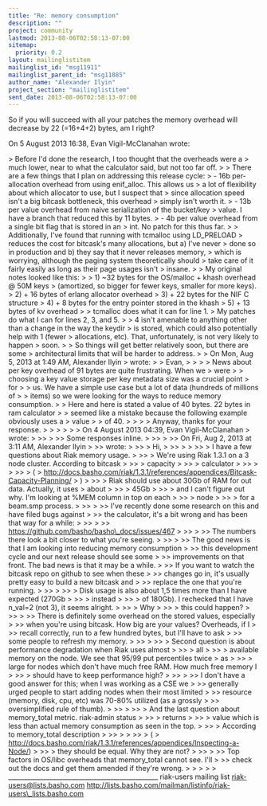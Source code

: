 ```yaml
---
title: "Re: memory consumption"
description: ""
project: community
lastmod: 2013-08-06T02:58:13-07:00
sitemap:
  priority: 0.2
layout: mailinglistitem
mailinglist_id: "msg11911"
mailinglist_parent_id: "msg11885"
author_name: "Alexander Ilyin"
project_section: "mailinglistitem"
sent_date: 2013-08-06T02:58:13-07:00
---
```



So if you will succeed with all your patches the memory overhead will
decrease by 22 (=16+4+2) bytes, am I right?

On 5 August 2013 16:38, Evan Vigil-McClanahan  wrote:

&gt; Before I'd done the research, I too thought that the overheads were a
&gt; much lower, near to what the calculator said, but not too far off.
&gt;
&gt; There are a few things that I plan on addressing this release cycle:
&gt; - 16b per-allocation overhead from using enif\_alloc. This allows us
&gt; a lot of flexibility about which allocator to use, but I suspect that
&gt; since allocation speed isn't a big bitcask bottleneck, this overhead
&gt; simply isn't worth it.
&gt; - 13b per value overhead from naive serialization of the bucket/key
&gt; value. I have a branch that reduced this by 11 bytes.
&gt; - 4b per value overhead from a single bit flag that is stored in an
&gt; int. No patch for this thus far.
&gt;
&gt; Additionally, I've found that running with tcmalloc using LD\_PRELOAD
&gt; reduces the cost for bitcask's many allocations, but a) I've never
&gt; done so in production and b) they say that it never releases memory,
&gt; which is worrying, although the paging system theoretically should
&gt; take care of it fairly easily as long as their page usages isn't
&gt; insane.
&gt;
&gt; My original notes looked like this:
&gt;
&gt; 1) ~32 bytes for the OS/malloc + khash overhead @ 50M keys
&gt; (amortized, so bigger for fewer keys, smaller for more keys).
&gt; 2) + 16 bytes of erlang allocator overhead
&gt; 3) + 22 bytes for the NIF C structure
&gt; 4) + 8 bytes for the entry pointer stored in the khash
&gt; 5) + 13 bytes of kv overhead
&gt;
&gt; tcmalloc does what it can for line 1.
&gt; My patches do what I can for lines 2, 3, and 5.
&gt;
&gt; 4 isn't amenable to anything other than a change in the way the keydir
&gt; is stored, which could also potentially help with 1 (fewer
&gt; allocations, etc). That, unfortunately, is not very likely to happen
&gt; soon.
&gt;
&gt; So things will get better relatively soon, but there are some
&gt; architectural limits that will be harder to address.
&gt;
&gt; On Mon, Aug 5, 2013 at 1:49 AM, Alexander Ilyin 
&gt; wrote:
&gt; &gt; Evan,
&gt; &gt;
&gt; &gt; News about per key overhead of 91 bytes are quite frustrating. When we
&gt; were
&gt; &gt; choosing a key value storage per key metadata size was a crucial point
&gt; for
&gt; &gt; us. We have a simple use case but a lot of data (hundreds of millions of
&gt; &gt; items) so we were looking for the ways to reduce memory consumption.
&gt; &gt; Here and here is stated a value of 40 bytes. 22 bytes in ram calculator
&gt; &gt; seemed like a mistake because the following example obviously uses a
&gt; value
&gt; &gt; of 40.
&gt; &gt;
&gt; &gt; Anyway, thanks for your response.
&gt; &gt;
&gt; &gt;
&gt; &gt; On 4 August 2013 04:39, Evan Vigil-McClanahan 
&gt; wrote:
&gt; &gt;&gt;
&gt; &gt;&gt; Some responses inline.
&gt; &gt;&gt;
&gt; &gt;&gt; On Fri, Aug 2, 2013 at 3:11 AM, Alexander Ilyin 
&gt; &gt;&gt; wrote:
&gt; &gt;&gt; &gt; Hi,
&gt; &gt;&gt; &gt;
&gt; &gt;&gt; &gt; I have a few questions about Riak memory usage.
&gt; &gt;&gt; &gt; We're using Riak 1.3.1 on a 3 node cluster. According to bitcask
&gt; &gt;&gt; &gt; capacity
&gt; &gt;&gt; &gt; calculator
&gt; &gt;&gt; &gt;
&gt; &gt;&gt; &gt; (
&gt; http://docs.basho.com/riak/1.3.1/references/appendices/Bitcask-Capacity-Planning/
&gt; )
&gt; &gt;&gt; &gt; Riak should use about 30Gb of RAM for out data. Actually, it uses
&gt; about
&gt; &gt;&gt; &gt; 45Gb
&gt; &gt;&gt; &gt; and I can't figure out why. I'm looking at %MEM column in top on each
&gt; &gt;&gt; &gt; node
&gt; &gt;&gt; &gt; for a beam.smp process.
&gt; &gt;&gt;
&gt; &gt;&gt; I've recently done some research on this and have filed bugs against
&gt; &gt;&gt; the calculator, it's a bit wrong and has been that way for a while:
&gt; &gt;&gt;
&gt; &gt;&gt; https://github.com/basho/basho\_docs/issues/467
&gt; &gt;&gt;
&gt; &gt;&gt; The numbers there look a bit closer to what you're seeing.
&gt; &gt;&gt;
&gt; &gt;&gt; The good news is that I am looking into reducing memory consumption
&gt; &gt;&gt; this development cycle and our next release should see some
&gt; &gt;&gt; improvements on that front. The bad news is that it may be a while.
&gt; &gt;&gt; If you want to watch the bitcask repo on github to see when these
&gt; &gt;&gt; changes go in, it's usually pretty easy to build a new bitcask and
&gt; &gt;&gt; replace the one that you're running.
&gt; &gt;&gt;
&gt; &gt;&gt; &gt; Disk usage is also about 1,5 times more than I have expected (270Gb
&gt; &gt;&gt; &gt; instead
&gt; &gt;&gt; &gt; of 180Gb). I rechecked that I have n\_val=2 (not 3), it seems alright.
&gt; &gt;&gt; &gt; Why
&gt; &gt;&gt; &gt; this could happen?
&gt; &gt;&gt;
&gt; &gt;&gt; There is definitely some overhead on the stored values, especially
&gt; &gt;&gt; when you're using bitcask. How big are your values? Overheads, if I
&gt; &gt;&gt; recall correctly, run to a few hundred bytes, but I'll have to ask
&gt; &gt;&gt; some people to refresh my memory.
&gt; &gt;&gt;
&gt; &gt;&gt; &gt; Second question is about performance degradation when Riak uses almost
&gt; &gt;&gt; &gt; all
&gt; &gt;&gt; &gt; available memory on the node. We see that 95/99 put percentiles twice
&gt; as
&gt; &gt;&gt; &gt; large for nodes which don't have much free RAM. How much free memory I
&gt; &gt;&gt; &gt; should have to keep performance high?
&gt; &gt;&gt;
&gt; &gt;&gt; I don't have a good answer for this; when I was working as a CSE we
&gt; &gt;&gt; generally urged people to start adding nodes when their most limited
&gt; &gt;&gt; resource (memory, disk, cpu, etc) was 70-80% utilized (as a grossly
&gt; &gt;&gt; oversimplified rule of thumb).
&gt; &gt;&gt;
&gt; &gt;&gt; &gt; And the last question about memory\_total metric. riak-admin status
&gt; &gt;&gt; &gt; returns
&gt; &gt;&gt; &gt; value which is less than actual memory consumption as seen in the top.
&gt; &gt;&gt; &gt; According to memory\_total description
&gt; &gt;&gt; &gt;
&gt; &gt;&gt; &gt; (
&gt; http://docs.basho.com/riak/1.3.1/references/appendices/Inspecting-a-Node/)
&gt; &gt;&gt; &gt; they should be equal. Why they are not?
&gt; &gt;&gt;
&gt; &gt;&gt; Top factors in OS/libc overheads that memory\_total cannot see. I'll
&gt; &gt;&gt; check out the docs and get them amended if they're wrong.
&gt; &gt;
&gt; &gt;
&gt;
\_\_\_\_\_\_\_\_\_\_\_\_\_\_\_\_\_\_\_\_\_\_\_\_\_\_\_\_\_\_\_\_\_\_\_\_\_\_\_\_\_\_\_\_\_\_\_
riak-users mailing list
riak-users@lists.basho.com
http://lists.basho.com/mailman/listinfo/riak-users\_lists.basho.com

